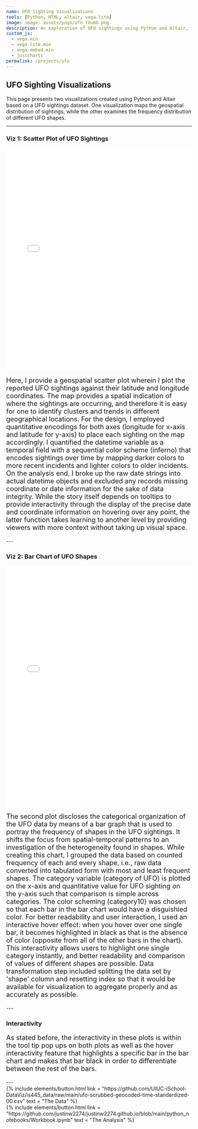 ```yaml
---
name: UFO Sighting Visualizations
tools: [Python, HTML, altair, vega-lite]
image: image: assets/pngs/ufo_thumb.png
description: An exploration of UFO sightings using Python and Altair, featuring a geospatial scatter plot and a bar chart of UFO shapes.
custom_js:
  - vega.min
  - vega-lite.min
  - vega-embed.min
  - justcharts
permalink: /projects/ufo
---
```


## UFO Sighting Visualizations

This page presents two visualizations created using Python and Altair based on a UFO sightings dataset. One visualization maps the geospatial distribution of sightings, while the other examines the frequency distribution of different UFO shapes.

---

###  Viz 1: Scatter Plot of UFO Sightings

<iframe src="/assets/scatter_plot.html" width="100%" height="600" style="border:none;"></iframe>

<p style="font-size:18px;">
Here, I provide a geospatial scatter plot wherein I plot the reported UFO sightings against their latitude and longitude coordinates. The map provides a spatial indication of where the sightings are occurring, and therefore it is easy for one to identify clusters and trends in different geographical locations. For the design, I employed quantitative encodings for both axes (longitude for x-axis and latitude for y-axis) to place each sighting on the map accordingly. I quantified the datetime variable as a temporal field with a sequential color scheme (inferno) that encodes sightings over time by mapping darker colors to more recent incidents and lighter colors to older incidents. On the analysis end, I broke up the raw date strings into actual datetime objects and excluded any records missing coordinate or date information for the sake of data integrity. While the story itself depends on tooltips to provide interactivity through the display of the precise date and coordinate information on hovering over any point, the latter function takes learning to another level by providing viewers with more context without taking up visual space.
</p>
---

### Viz 2: Bar Chart of UFO Shapes

<iframe src="/assets/bar_chart.html" width="100%" height="650" style="border:none;"></iframe>

<p style="font-size:18px;">
The second plot discloses the categorical organization of the UFO data by means of a bar graph that is used to portray the frequency of shapes in the UFO sightings. It shifts the focus from spatial-temporal patterns to an investigation of the heterogeneity found in shapes. While creating this chart, I grouped the data based on counted frequency of each and every shape, i.e., raw data converted into tabulated form with most and least frequent shapes. The category variable (category of UFO) is plotted on the x-axis and quantitative value for UFO sighting on the y-axis such that comparison is simple across categories. The color scheming (category10) was chosen so that each bar in the bar chart would have a disguishied color. For better readability and user interaction, I used an interactive hover effect: when you hover over one single bar, it becomes highlighted in black as that is the absence of color (opposite from all of the other bars in the chart). This interactivity allows users to highlight one single category instantly, and better readability and comparison of values of different shapes are possible. Data transformation step included splitting the data set by 'shape' column and resetting index so that it would be available for visualization to aggregate properly and as accurately as possible.
</p>
---

### Interactivity

<p style="font-size:18px;">
As stated before, the interactivity in these plots is within the tool tip pop ups on both plots as well as the hover interactivity feature that highlights a specific bar in the bar chart and makes that bar black in order to differentiate between the rest of the bars.
</p>
---

<div class = "left"> {% include elements/button.html link = "https://github.com/UIUC-iSchool-DataViz/is445_data/raw/main/ufo-scrubbed-geocoded-time-standardized-00.csv" text = "The Data" %} </div> 

<div class = "right"> {% include elements/button.html link = "https://github.com/justinw2274/justinw2274.github.io/blob/main/python_notebooks/Workbook.ipynb" text = "The Analysis" %} </div> 
